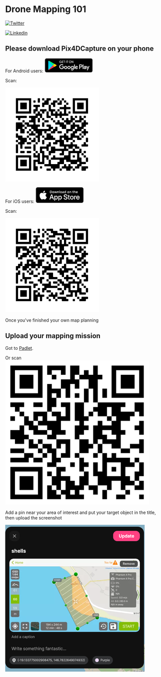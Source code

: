 # Drone Mapping 101
[![Twitter](https://img.shields.io/twitter/follow/joan_lyq?style=social)](https://twitter.com/joan_lyq)

[![Linkedin](https://img.shields.io/badge/LinkedIn-blue?style=flat&logo=linkedin&labelColor=blue)](https://www.linkedin.com/in/joan-li-a1674741/)


## Please download Pix4DCapture on your phone
For Android users:
[![logo](img/googleplay.png)](https://play.google.com/store/apps/details?id=com.pix4d.pix4dmapper)

Scan: 

![qrcode](img/googleplay-pix4d.png)


For iOS users:
[![logo](img/appstore.png)](https://apps.apple.com/us/app/pix4dcapture/id953486050?ls=1)

Scan: 

![qrcode](img/appstore-pix4d.png)

Once you've finished your own map planning


## Upload your mapping mission

Got to [Padlet](https://padlet.com/joanli/dronemapping101).

Or scan ![qrcode](img/padlet.png)

Add a pin near your area of interest and put your target object in the title, then upload the screenshot

![padletsample](img/padlet-sample.png)




